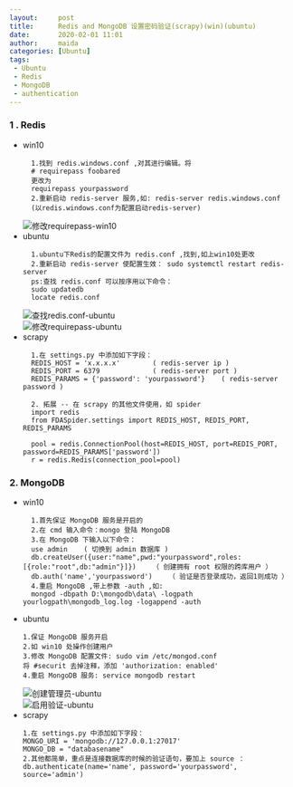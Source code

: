 ```yaml
---
layout:     post
title:      Redis and MongoDB 设置密码验证(scrapy)(win)(ubuntu)
date:       2020-02-01 11:01
author:     maida
categories: [Ubuntu]
tags:
 - Ubuntu
 - Redis
 - MongoDB
 - authentication
---
```


### 1 . Redis
- win10  
  ```text
    1.找到 redis.windows.conf ,对其进行编辑。将 
    # requirepass foobared
    更改为
    requirepass yourpassword
    2.重新启动 redis-server 服务,如: redis-server redis.windows.conf 
    (以redis.windows.conf为配置启动redis-server)
    ```  
  ![修改requirepass-win10](/imgs/JeKyll/2020/02011101_01.png)
- ubuntu
  ```text
    1.ubuntu下Redis的配置文件为 redis.conf ,找到,如上win10处更改
    2.重新启动 redis-server 使配置生效： sudo systemctl restart redis-server
    ps:查找 redis.conf 可以按序用以下命令：
    sudo updatedb
    locate redis.conf
    ```  
  ![查找redis.conf-ubuntu](/imgs/JeKyll/2020/02011101_02.png)  
  ![修改requirepass-ubuntu](/imgs/JeKyll/2020/02011101_03.png)
- scrapy
  ```text
    1.在 settings.py 中添加如下字段：
    REDIS_HOST = 'x.x.x.x'        ( redis-server ip )
    REDIS_PORT = 6379             ( redis-server port )
    REDIS_PARAMS = {'password': 'yourpassword'}    ( redis-server password )
    
    2. 拓展 -- 在 scrapy 的其他文件使用，如 spider
    import redis
    from FDASpider.settings import REDIS_HOST, REDIS_PORT, REDIS_PARAMS
    
    pool = redis.ConnectionPool(host=REDIS_HOST, port=REDIS_PORT, password=REDIS_PARAMS['password'])
    r = redis.Redis(connection_pool=pool)
    ```
  
### 2. MongoDB
- win10
  ```text
    1.首先保证 MongoDB 服务是开启的
    2.在 cmd 输入命令：mongo 登陆 MongoDB
    3.在 MongoDB 下输入以下命令：
    use admin    ( 切换到 admin 数据库 )
    db.createUser({user:"name",pwd:"yourpassword",roles:[{role:"root",db:"admin"}]})    （ 创建拥有 root 权限的跨库用户 ）
    db.auth('name','yourpassword')    （ 验证是否登录成功，返回1则成功 ）
    4.重启 MongoDB ,带上参数 -auth ,如:
    mongod -dbpath D:\mongodb\data\ -logpath yourlogpath\mongodb_log.log -logappend -auth
    ```
- ubuntu
    ```text
    1.保证 MongoDB 服务开启
    2.如 win10 处操作创建用户
    3.修改 MongoDB 配置文件: sudo vim /etc/mongod.conf
    将 #securit 去掉注释，添加 'authorization: enabled'
    4.重启 MongoDB 服务: service mongodb restart
    ```  
  ![创建管理员-ubuntu](/imgs/JeKyll/2020/02011101_04.png)  
  ![启用验证-ubuntu](/imgs/JeKyll/2020/02011101_05.png)
- scrapy
    ```text
    1.在 settings.py 中添加如下字段：
    MONGO_URI = 'mongodb://127.0.0.1:27017'
    MONGO_DB = "databasename"
    2.其他都简单，重点是连接数据库的时候的验证语句，要加上 source ：
    db.authenticate(name='name', password='yourpassword', source='admin')
    ```